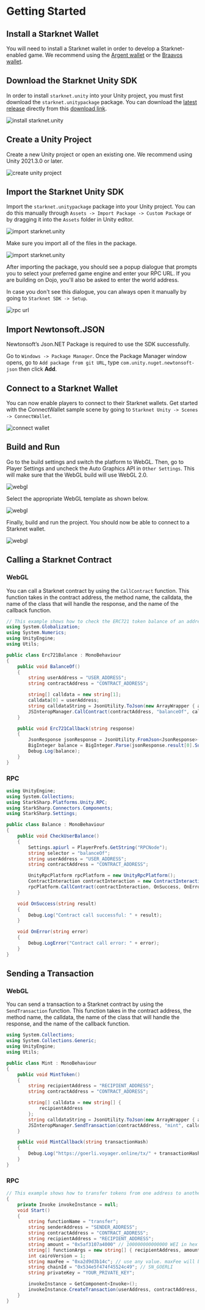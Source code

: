 # Getting Started

## Install a Starknet Wallet

You will need to install a Starknet wallet in order to develop a Starknet-enabled game. We recommend using the [Argent wallet](https://www.argent.xyz/) or the [Braavos wallet](https://braavos.app/).

## Download the Starknet Unity SDK

In order to install `starknet.unity` into your Unity project, you must first download the `starknet.unitypackage` package. You can download the [latest release](https://github.com/NethermindEth/starknet.unity/releases) directly from this [download link](https://github.com/NethermindEth/starknet.unity/releases/latest/download/starknet.unitypackage).

![install starknet.unity](assets/install.png)

## Create a Unity Project

Create a new Unity project or open an existing one. We recommend using Unity 2021.3.0 or later.

![create unity project](assets/create-project.png)

## Import the Starknet Unity SDK

Import the `starknet.unitypackage` package into your Unity project. You can do this manually through `Assets -> Import Package -> Custom Package` or by dragging it into the `Assets` folder in Unity editor.

![import starknet.unity](assets/import-package.png)

Make sure you import all of the files in the package.

![import starknet.unity](assets/import-all.png)

After importing the package, you should see a popup dialogue that prompts you to select your preferred game engine and enter your RPC URL. If you are building on Dojo, you'll also be asked to enter the world address.

In case you don't see this dialogue, you can always open it manually by going to `Starknet SDK -> Setup`.

![rpc url](assets/rpc-node.png)

## Import Newtonsoft.JSON

Newtonsoft’s Json.NET Package is required to use the SDK successfully.

Go to `Windows -> Package Manager`. Once the Package Manager window opens, go to `Add package from git URL`, type `com.unity.nuget.newtonsoft-json` then click **Add**.

## Connect to a Starknet Wallet

You can now enable players to connect to their Starknet wallets. Get started with the ConnectWallet sample scene by going to `Starknet Unity -> Scenes -> ConnectWallet`.

![connect wallet](assets/connect-wallet.png)

## Build and Run

Go to the build settings and switch the platform to WebGL. Then, go to Player Settings and uncheck the Auto Graphics API in `Other Settings`. This will make sure that the WebGL build will use WebGL 2.0.

![webgl](assets/switch-platform.png)

Select the appropriate WebGL template as shown below.

![webgl](assets/webgl-template.png)

Finally, build and run the project. You should now be able to connect to a Starknet wallet.

![webgl](assets/deploy.png)

## Calling a Starknet Contract

### WebGL

You can call a Starknet contract by using the `CallContract` function. This function takes in the contract address, the method name, the calldata, the name of the class that will handle the response, and the name of the callback function.

```csharp
// This example shows how to check the ERC721 token balance of an address.
using System.Globalization;
using System.Numerics;
using UnityEngine;
using Utils;

public class Erc721Balance : MonoBehaviour
{
    public void BalanceOf()
    {
        string userAddress = "USER_ADDRESS";
        string contractAddress = "CONTRACT_ADDRESS";

        string[] calldata = new string[1];
        calldata[0] = userAddress;
        string calldataString = JsonUtility.ToJson(new ArrayWrapper { array = calldata });
        JSInteropManager.CallContract(contractAddress, "balanceOf", calldataString, "Erc721Balance", "Erc721Callback");
    }

    public void Erc721Callback(string response)
    {
        JsonResponse jsonResponse = JsonUtility.FromJson<JsonResponse>(response);
        BigInteger balance = BigInteger.Parse(jsonResponse.result[0].Substring(2), NumberStyles.HexNumber);
        Debug.Log(balance);
    }
}
```

### RPC

```csharp
using UnityEngine;
using System.Collections;
using StarkSharp.Platforms.Unity.RPC;
using StarkSharp.Connectors.Components;
using StarkSharp.Settings;

public class Balance : MonoBehaviour
{
    public void CheckUserBalance()
    {
        Settings.apiurl = PlayerPrefs.GetString("RPCNode");
        string selector = "balanceOf";
        string userAddress = "USER_ADDRESS";
        string contractAddress = "CONTRACT_ADDRESS";

        UnityRpcPlatform rpcPlatform = new UnityRpcPlatform();
        ContractInteraction contractInteraction = new ContractInteraction(contractAddress, selector, userAddress);
        rpcPlatform.CallContract(contractInteraction, OnSuccess, OnError);
    }

    void OnSuccess(string result)
    {
        Debug.Log("Contract call successful: " + result);
    }

    void OnError(string error)
    {
        Debug.LogError("Contract call error: " + error);
    }
}
```

## Sending a Transaction

### WebGL

You can send a transaction to a Starknet contract by using the `SendTransaction` function. This function takes in the contract address, the method name, the calldata, the name of the class that will handle the response, and the name of the callback function.

```csharp
using System.Collections;
using System.Collections.Generic;
using UnityEngine;
using Utils;

public class Mint : MonoBehaviour
{
    public void MintToken()
    {
        string recipientAddress = "RECIPIENT_ADDRESS";
        string contractAddress = "CONTRACT_ADDRESS";

        string[] calldata = new string[] {
            recipientAddress
        };
        string calldataString = JsonUtility.ToJson(new ArrayWrapper { array = calldata });
        JSInteropManager.SendTransaction(contractAddress, "mint", calldataString, "Erc721Mint", "MintCallback");
    }

    public void MintCallback(string transactionHash)
    {
        Debug.Log("https://goerli.voyager.online/tx/" + transactionHash);
    }
}
```

### RPC

```csharp
// This example shows how to transfer tokens from one address to another.
{
    private Invoke invokeInstance = null;
    void Start()
    {
        string functionName = "transfer";
        string senderAddress = "SENDER_ADDRESS";
        string contractAddress = "CONTRACT_ADDRESS";
        string recipientAddress = "RECIPIENT_ADDRESS";
        string amount = "0x5af3107a4000" // 100000000000000 WEI in hex
        string[] functionArgs = new string[] { recipientAddress, amount, "0x0" }; // argument of Uint256 type are padded with 0x0. Hence, the third argument
        int cairoVersion = 1;
        string maxFee = "0xa2d9d3b14c"; // use any value. maxFee will be calculated automatically
        string chainId = "0x534e5f474f45524c49"; // SN_GOERLI
        string privateKey = "YOUR_PRIVATE_KEY";

        invokeInstance = GetComponent<Invoke>();
        invokeInstance.CreateTransaction(userAddress, contractAddress, functionName, functionArgs, cairoVersion, maxFee, chainId, privateKey);
    }
}
```
